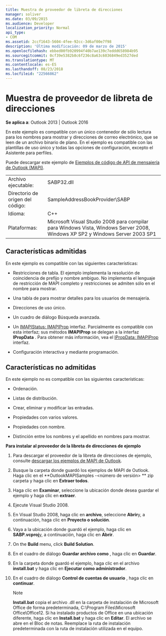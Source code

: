 ```yaml
---
title: Muestra de proveedor de libreta de direcciones
manager: soliver
ms.date: 03/09/2015
ms.audience: Developer
localization_priority: Normal
api_type:
- COM
ms.assetid: 2ccf1643-5604-4fee-92cc-3d6af00e7f98
description: 'Última modificación: 09 de marzo de 2015'
ms.openlocfilehash: ebbed00fb920994f40b7ae139c7eddd658984b95
ms.sourcegitcommit: 0cf39e5382b8c6f236c8a63c6036849ed3527ded
ms.translationtype: MT
ms.contentlocale: es-ES
ms.lasthandoff: 08/23/2018
ms.locfileid: "22566862"
---
```

# <a name="address-book-provider-sample"></a>Muestra de proveedor de libreta de direcciones

  
  
**Se aplica a**: Outlook 2013 | Outlook 2016 
  
En este ejemplo es compatible con un único contenedor de sólo lectura para los nombres para mostrar y direcciones de correo electrónico, que se leen de un archivo binario de plano. En el ejemplo es compatible con las plantillas de uso único y todas las opciones de configuración, excepto el Asistente para perfiles.
  
Puede descargar este ejemplo de [Ejemplos de código de API de mensajería de Outlook (MAPI)](http://go.microsoft.com/fwlink/?LinkId=129740
).
  
|||
|:-----|:-----|
|Archivo ejecutable:  <br/> |SABP32.dll  <br/> |
| Directorio de origen del código:  <br/> |SampleAddressBookProvider\SABP  <br/> |
|Idioma:  <br/> |C++  <br/> |
|Plataformas:  <br/> |Microsoft Visual Studio 2008 para compilar para Windows Vista, Windows Server 2008, Windows XP SP2 y Windows Server 2003 SP1  <br/> |
   
## <a name="supported-features"></a>Características admitidas

En este ejemplo es compatible con las siguientes características:
  
- Restricciones de tabla. El ejemplo implementa la resolución de coincidencia de prefijo y nombre ambiguo. No implementa el lenguaje de restricción de MAPI completo y restricciones se admiten sólo en el nombre para mostrar.
    
- Una tabla de para mostrar detalles para los usuarios de mensajería. 
    
- Direcciones de uso único.
    
- Un cuadro de diálogo Búsqueda avanzada.
    
- Un [IMAPIStatus: IMAPIProp](imapistatusimapiprop.md) interfaz. Parcialmente es compatible con esta interfaz; sus métodos **IMAPIProp** se delegan a la interfaz **IPropData** . Para obtener más información, vea el [IPropData: IMAPIProp](ipropdataimapiprop.md) interfaz. 
    
- Configuración interactiva y mediante programación.
    
## <a name="unsupported-features"></a>Características no admitidas

En este ejemplo no es compatible con las siguientes características:
  
- Ordenación.
    
- Listas de distribución.
    
- Crear, eliminar y modificar las entradas.
    
- Propiedades con varios valores.
    
- Propiedades con nombre.
    
- Distinción entre los nombres y el apellido en nombres para mostrar.
    
 **Para instalar al proveedor de la libreta de direcciones de ejemplo**
  
1. Para descargar el proveedor de la libreta de direcciones de ejemplo, consulte [descargar los ejemplos de MAPI de Outlook](downloading-the-outlook-mapi-samples.md).
    
2. Busque la carpeta donde guardó los ejemplos de MAPI de Outlook. Haga clic en el **OutlookMAPISamples -\<número de versión\> ** zip carpeta y haga clic en **Extraer todos**.
    
3. Haga clic en **Examinar**, seleccione la ubicación donde desea guardar el ejemplo y haga clic en **extraer**.
    
4. Ejecute Visual Studio 2008.
    
5. En Visual Studio 2008, haga clic en **archivo**, seleccione **Abrir**y, a continuación, haga clic en **Proyecto o solución**.
    
6. Vaya a la ubicación donde guardó el ejemplo, haga clic en **SABP.vcproj**y, a continuación, haga clic en **Abrir**.
    
7. On the **Build** menu, click **Build Solution**.
    
8. En el cuadro de diálogo **Guardar archivo como** , haga clic en **Guardar**.
    
9. En la carpeta donde guardó el ejemplo, haga clic en el archivo **install.bat** y haga clic en **Ejecutar como administrador**.
    
10. En el cuadro de diálogo **Control de cuentas de usuario** , haga clic en **continuar**.
    
    > [!NOTE]
    > **Install.bat** copia el archivo .dll en la carpeta de instalación de Microsoft Office de forma predeterminada, C:\Program Files\Microsoft Office\Office12\. Si ha instalado productos de Office en una ubicación diferente, haga clic en **Install.bat** y haga clic en **Editar**. El archivo se abre en el Bloc de notas. Reemplace la ruta de instalación predeterminada con la ruta de instalación utilizada en el equipo. 
  

